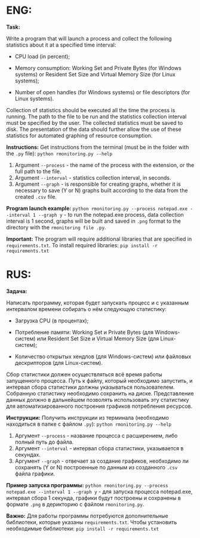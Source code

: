 # ENG:

**Task:**

Write a program that will launch a process and collect the following statistics about it at a specified time interval:

- CPU load (in percent);

- Memory consumption: Working Set and Private Bytes (for Windows systems) or Resident Set Size and Virtual Memory Size (for Linux systems);

- Number of open handles (for Windows systems) or file descriptors (for Linux systems).

Collection of statistics should be executed all the time the process is running. The path to the file to be run and the statistics collection interval must be specified by the user. The collected statistics must be saved to disk. The presentation of the data should further allow the use of these statistics for automated graphing of resource consumption.

**Instructions:**
Get instructions from the terminal (must be in the folder with the `.py` file):
`python rmonitoring.py --help `

1. Argument `--process` - the name of the process with the extension, or the full path to the file.
2. Argument `--interval` - statistics collection interval, in seconds.
3. Argument `--graph` - is responsible for creating graphs, whether it is necessary to save (Y or N) graphs built according to the data from the created `.csv` file.

**Program launch example:**
`python rmonitoring.py --process notepad.exe --interval 1 --graph y` - to run the notepad.exe process, data collection interval is 1 second, graphs will be built and saved in `.png` format to the directory with the `rmonitoring file .py`.

**Important:**
The program will require additional libraries that are specified in `requirements.txt`.
To install required libraries: `pip install -r requirements.txt`

# RUS:

**Задача:**

Написать программу, которая будет запускать процесс и с указанным интервалом времени собирать о нём следующую статистику:

- Загрузка CPU (в процентах);

- Потребление памяти: Working Set и Private Bytes (для Windows-систем) или Resident Set Size и Virtual Memory Size (для Linux-систем);

- Количество открытых хендлов (для Windows-систем) или файловых дескрипторов (для Linux-систем).

Сбор статистики должен осуществляться всё время работы запущенного процесса. Путь к файлу, который необходимо запустить, и интервал сбора статистики должны указываться пользователем. Собранную статистику необходимо сохранить на диске. Представление данных должно в дальнейшем позволять использовать эту статистику для автоматизированного построения графиков потребления ресурсов.

**Инструкции:**
Получить инструкции из терминала (необходимо находиться в папке с файлом `.py`):
`python rmonitoring.py --help  `

1. Аргумент `--process` - название процесса с расширением, либо полный путь до файла.
2. Аргумент `--interval` - интервал сбора статистики, указывается в секундах.
3. Аргумент `--graph` - отвечает за создание графиков, необходимо ли сохранять (Y or N) построенные по данным из созданного `.csv` файла графики.

**Пример запуска программы:**
`python rmonitoring.py --process notepad.exe --interval 1 --graph y` - для запуска процесса notepad.exe, интервал сбора 1 секунда, графики будут построены и сохранены в формате `.png` в дерикторию с файлом `rmonitoring.py`.

**Важно:**
Для работы программы потребуются дополнительные библиотеки, которые указаны `requirements.txt`.
Чтобы установить необходимые библиотеки: `pip install -r requirements.txt`


